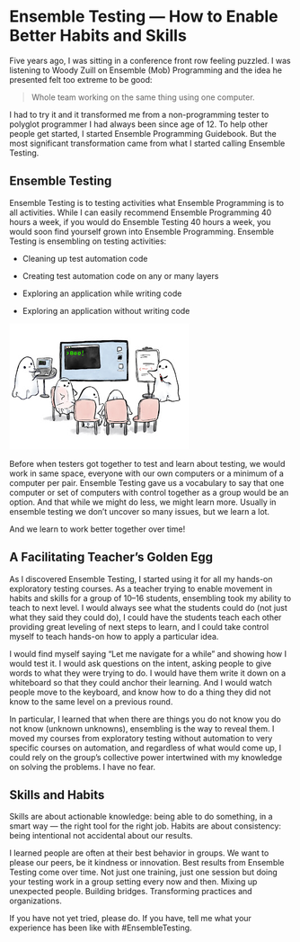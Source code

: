 # Ensemble Testing — How to Enable Better Habits and Skills

Five years ago, I was sitting in a conference front row feeling puzzled. I was listening to Woody Zuill on Ensemble (Mob) Programming and the idea he presented felt too extreme to be good:

> Whole team working on the same thing using one computer.

I had to try it and it transformed me from a non-programming tester to polyglot programmer I had always been since age of 12. To help other people get started, I started Ensemble Programming Guidebook. But the most significant transformation came from what I started calling Ensemble Testing.

## Ensemble Testing

Ensemble Testing is to testing activities what Ensemble Programming is to all activities. While I can easily recommend Ensemble Programming 40 hours a week, if you would do Ensemble Testing 40 hours a week, you would soon find yourself grown into Ensemble Programming.
Ensemble Testing is ensembling on testing activities:

* Cleaning up test automation code

* Creating test automation code on any or many layers

* Exploring an application while writing code

* Exploring an application without writing code

![Ensemble Testing Ongoing and the Group Works Together.](./ensembling_ghosts.jpeg)

Before when testers got together to test and learn about testing, we would work in same space, everyone with our own computers or a minimum of a computer per pair. Ensemble Testing gave us a vocabulary to say that one computer or set of computers with control together as a group would be an option. And that while we might do less, we might learn more. Usually in ensemble testing we don’t uncover so many issues, but we learn a lot.

And we learn to work better together over time!

## A Facilitating Teacher’s Golden Egg

As I discovered Ensemble Testing, I started using it for all my hands-on exploratory testing courses. As a teacher trying to enable movement in habits and skills for a group of 10–16 students, ensembling took my ability to teach to next level. I would always see what the students could do (not just what they said they could do), I could have the students teach each other providing great leveling of next steps to learn, and I could take control myself to teach hands-on how to apply a particular idea.

I would find myself saying “Let me navigate for a while” and showing how I would test it. I would ask questions on the intent, asking people to give words to what they were trying to do. I would have them write it down on a whiteboard so that they could anchor their learning. And I would watch people move to the keyboard, and know how to do a thing they did not know to the same level on a previous round.

In particular, I learned that when there are things you do not know you do not know (unknown unknowns), ensembling is the way to reveal them.
I moved my courses from exploratory testing without automation to very specific courses on automation, and regardless of what would come up, I could rely on the group’s collective power intertwined with my knowledge on solving the problems. I have no fear.

## Skills and Habits

Skills are about actionable knowledge: being able to do something, in a smart way — the right tool for the right job. Habits are about consistency: being intentional not accidental about our results.

I learned people are often at their best behavior in groups. We want to please our peers, be it kindness or innovation.
Best results from Ensemble Testing come over time. Not just one training, just one session but doing your testing work in a group setting every now and then. Mixing up unexpected people. Building bridges. Transforming practices and organizations.

If you have not yet tried, please do. If you have, tell me what your experience has been like with #EnsembleTesting.
